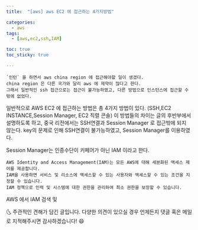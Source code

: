 ```yaml
---
title:  "[aws] aws EC2 에 접근하는 4가지방법"

categories:
  - aws
tags:
  - [aws,ec2,ssh,IAM]

toc: true
toc_sticky: true

---
```



```
`인턴` 을 하면서 aws china region 에 접근해야할 일이 생겼다.
china region 은 다른 국가와 달리 aws 에 제약이 많다고 한다. 
그래서 일반적인 ssh 접근으로는 접근이 불가능하였고, 다른 방법으로 인스턴스에 접근할 수 밖에 없었다.
```

일반적으로 AWS EC2 에 접근하는 방법은 총 4가지 방법이 있다. (SSH,EC2 INSTANCE,Session Manager, EC2 직렬 콘솔)
이 방법들의 차이는 글의 후반부에서 설명하도록 하고, 중국 리전에서는 SSH연결과 Session Manager 로 접근밖에 되지 않는다.
key의 문제로 인해 SSH연결이 불가능하였고, Session Manager를 이용하였다. 

Session Manager는 인증수단이 키페어가 아닌 IAM 이라고 한다. 

```
AWS Identity and Access Management(IAM)는 모든 AWS에 대해 세분화된 액세스 제어를 제공합니다. 
IAM을 사용하면 서비스 및 리소스에 액세스할 수 있는 사용자와 액세스할 수 있는 조건을 지정할 수 있습니다.
IAM 정책으로 인력 및 시스템에 대한 권한을 관리하여 최소 권한을 보장할 수 있습니다.
```

AWS 에서 IAM 검색 및 



🌜 주관적인 견해가 담긴 글입니다. 다양한 의견이 있으실 경우
언제든지 댓글 혹은 메일로 지적해주시면 감사하겠습니다! 😄

